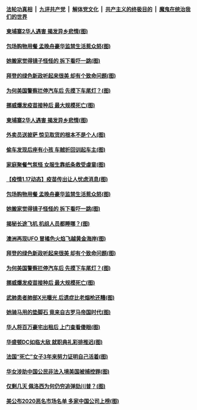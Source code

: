 ####  [法轮功真相](../../../../basic/blob/master/README.md?t=01190331) &nbsp;|&nbsp; [九评共产党](../../../../9ping.md/blob/master/README.md?t=01190331) &nbsp;|&nbsp; [解体党文化](../../../../jtdwh.md/blob/master/README.md?t=01190331)  &nbsp;|&nbsp; [共产主义的终极目的](../../../../gczydzjmd.md/blob/master/README.md?t=01190331) &nbsp;|&nbsp; [魔鬼在统治我们的世界](../../../../mgztzwmdsj.md/blob/master/README.md?t=01190331) 

#### [柬埔寨2华人遇害 揭发异乡悲情(图)](../pages/p3/959522.md?t=01190331) 

#### [包场购物用餐 孟晚舟豪华监禁生活惹众怒(图)](../pages/p3/959452.md?t=01190331) 

#### [她搬家觉得镜子怪怪的 拆下看吓一跳(图)](../pages/p3/959447.md?t=01190331) 

#### [拜登的绿色新政听起来很美 却有个致命问题(图)](../pages/p3/959381.md?t=01190331) 

#### [为何美国警察拦停汽车后 先摸下车尾灯？(图)](../pages/p3/959379.md?t=01190331) 

#### [挪威爆发疫苗接种后 最大规模死亡(图)](../pages/p3/959361.md?t=01190331) 

#### [柬埔寨2华人遇害 揭发异乡悲情(图)](../pages/p3/959522.md?t=01190331) 

#### [外卖员送披萨 惊见取货的根本不是个人(图)](../pages/p3/959513.md?t=01190331) 

#### [偷车发现后座有小孩 车贼折回训起车主(图)](../pages/p3/959478.md?t=01190331) 

#### [家庭聚餐气氛怪 女服生靠纸条救受虐童(图)](../pages/p3/959471.md?t=01190331) 

#### [【疫情1.17动态】疫苗传出让人忧虑消息(图)](../pages/p3/958875.md?t=01190331) 

#### [包场购物用餐 孟晚舟豪华监禁生活惹众怒(图)](../pages/p3/959452.md?t=01190331) 

#### [她搬家觉得镜子怪怪的 拆下看吓一跳(图)](../pages/p3/959447.md?t=01190331) 

#### [揭秘长途飞机 机组人员都睡哪？(图)](../pages/p3/959396.md?t=01190331) 

#### [澳洲再现UFO 冒橘色火焰飞越黄金海岸(图)](../pages/p3/959393.md?t=01190331) 

#### [拜登的绿色新政听起来很美 却有个致命问题(图)](../pages/p3/959381.md?t=01190331) 

#### [为何美国警察拦停汽车后 先摸下车尾灯？(图)](../pages/p3/959379.md?t=01190331) 

#### [挪威爆发疫苗接种后 最大规模死亡(图)](../pages/p3/959361.md?t=01190331) 

#### [武肺患者肺部X光曝光 后遗症比老烟枪还糟(图)](../pages/p3/959295.md?t=01190331) 

#### [她骑马用的垫脚石 竟来自古罗马帝国时代(图)](../pages/p3/959284.md?t=01190331) 

#### [华人将百万豪宅出租后 上门查看傻眼(图)](../pages/p3/959262.md?t=01190331) 

#### [华盛顿DC如临大敌 就职典礼彩排推迟(图)](../pages/p3/959272.md?t=01190331) 

#### [法国“死亡”女子3年来努力证明自己活着(图)](../pages/p3/959271.md?t=01190331) 

#### [华女涉助中国公民非法入境美国被捕控罪(图)](../pages/p3/959258.md?t=01190331) 

#### [仅剩几天 佩洛西为何仍穷追弹劾川普？(图)](../pages/p3/959254.md?t=01190331) 

#### [美公布2020恶名市场名单 多家中国公司上榜(图)](../pages/p3/959250.md?t=01190331) 

